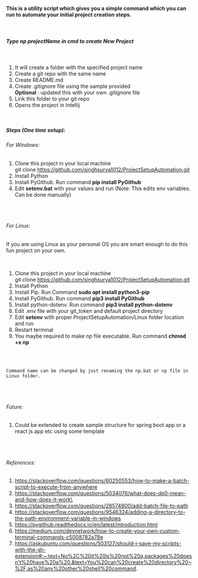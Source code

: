 #### This is a utility script which gives you a simple command which you can run to automate your initial project creation steps. 

<br>


##### Type **np projectName** in cmd to create New Project #####

<br>

1) It will create a folder with the specified project name 
2) Create a git repo with the same name 
3) Create README.md
4) Create .gitignore file using the sample provided <br>
    **Optional** : updated this with your own .gitignore file
3) Link this folder to your git repo
4) Opens the project in Intellij

<br>


##### Steps (One time setup):

###### For Windows:

1) Clone this project in your local machine <br>
	git clone https://github.com/singhsurya1012/ProjectSetupAutomation.git
2) Install Python
3) Install PyGithub. Run command **pip install PyGithub**
4) Edit **setenv.bat** with your values and run (Note: This edits env variables. Can be done manually)

<br><br>



###### For Linux:

If you are using Linux as your personal OS you are smart enough to do this fun project on your own.

<br>

1) Clone this project in your local machine <br>
	git clone https://github.com/singhsurya1012/ProjectSetupAutomation.git
2) Install Python
3) Install Pip. Run Command **sudo apt install python3-pip**
4) Install PyGithub. Run command **pip3 install PyGithub**
5) Install python-dotenv. Run command **pip3 install python-dotenv**
6) Edit .env file with your git_token and default project directory
7) Edit **setenv** with proper ProjectSetupAutomation/Linux folder location and run
8) Restart terminal
9) You maybe required to make np file executable.
Run command **chmod +x np**


<br><br>

   	Command name can be changed by just renaming the np.bat or np file in Linux folder.

<br><br>

###### Future: 

1) Could be extended to create sample structure for spring boot app or a react js app etc using some template

<br><br>

###### References:

1) https://stackoverflow.com/questions/60250553/how-to-make-a-batch-script-to-execute-from-anywhere
2) https://stackoverflow.com/questions/5034076/what-does-dp0-mean-and-how-does-it-work\
3) https://stackoverflow.com/questions/28574800/add-batch-file-to-path
4) https://stackoverflow.com/questions/9546324/adding-a-directory-to-the-path-environment-variable-in-windows
5) https://pygithub.readthedocs.io/en/latest/introduction.html
6) https://medium.com/devnetwork/how-to-create-your-own-custom-terminal-commands-c5008782a78e
7) https://askubuntu.com/questions/503127/should-i-save-my-scripts-with-the-sh-extension#:~:text=No%2C%20it%20is%20not%20a,packages%20doesn't%20have%20a%20.&text=You%20can%20create%20directory%20~%2F,as%20any%20other%20shell%20command.
